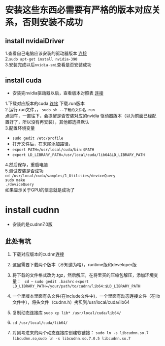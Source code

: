 # 安装这些东西必需要有严格的版本对应关系，否则安装不成功  
## install nvidaiDriver  
1.查看自己电脑应该安装的驱动器版本 [连接](https://www.nvidia.cn/Download/index.aspx?lang=cn)  
2.`sudo apt-get install nvidia-390`   
3.安装完成以后`nvidia-smi`查看是否安装成功  
## install cuda   
* 安装完nvidia驱动器以后，查看版本对照表 [连接](https://www.cnblogs.com/LearnFromNow/p/9417272.html)  

1.下载对应版本的cuda [连接](https://developer.nvidia.com/)  下载.run版本  
2.运行.run文件，， `sudo sh --下载的文件名.run`   
  点回车，一直往下，会提醒是否安装对应的nvidia 驱动器版本（以为前面已经配置好了，所以没有再安装），其他都选择默认   
3.配置环境变量  
  * `sudo gedit /etc/profile`  
  *  打开文件后，在末尾添加路径，  
  *  `export PATH=/usr/local/cuda/bin:$PATH`  
  *  `export LD_LIBRARY_PATH=/usr/local/cuda/lib64&LD_LIBRARY_PATH`  
  
4.然后保存，重启电脑  
5.测试安装是否成功  
  `cd /usr/local/cuda/samples/1_Utilities/deviceQuery`  
  `sudo make`  
  `./deviceQuery`  
  如果显示关于GPU的信息就是成功了   
  
# install cudnn   
* 安装的是cudnn7.0版    
## 此处有坑  
1. 下载对应版本的cudnn[连接](https://developer.nvidia.com/cudnn)  
2. 这里需要下载两个版本（不知道为啥），runtime版和developer版  
3. 将下载的文件格式改为.tgz，然后解压，在将里买的压缩包解压，添加环境变量：
` cd ~`
`sudo gedit .bashrc`
`export LD_LIBRARY_PATH=/your/path/to/cudnn/lib64:$LD_LIBRARY_PATH`
4. 一个里版本里面有头文件(在include文件中)，一个里面有动态连接文件（在lib文件中），将头文件（cudnn.h）拷贝到/usr/local/cuda/lib64  
5. 复制动态连接库 `sudo cp lib* /usr/local/cuda/lib64/`  
6. `cd /usr/local/cuda/lib64/`
 
7. 对刚考进来的两个动态连接库创建软链接： `sudo ln -s libcudnn.so.7 libcudnn.so`,`sudo ln -s libcudnn.so.7.0.5 libcudnn.so.7`  

  
